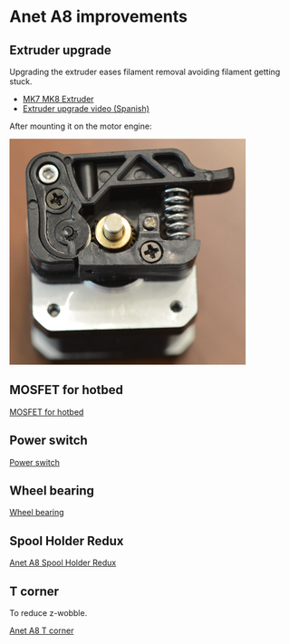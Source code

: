 # Anet A8 improvements

## Extruder upgrade

Upgrading the extruder eases filament removal avoiding filament getting stuck.

* [MK7 MK8 Extruder](https://www.amazon.es/gp/product/B019HNCVWU/ref=oh_aui_detailpage_o00_s00?ie=UTF8&psc=1)
* [Extruder upgrade video (Spanish)](https://www.youtube.com/watch?v=-1MQKHL1RrU)

After mounting it on the motor engine:

![Extruder upgrade](imgs/extruder_upgrade.jpg)

## MOSFET for hotbed

[MOSFET for hotbed](https://www.amazon.es/gp/product/B076M7CK1N/ref=oh_aui_detailpage_o09_s00?ie=UTF8&psc=1)

## Power switch

[Power switch](https://www.amazon.es/gp/product/B00FFY3Q0C/ref=oh_aui_detailpage_o00_s00?ie=UTF8&psc=1)

## Wheel bearing

[Wheel bearing](https://www.amazon.es/gp/product/B01N6BFM6Y/ref=oh_aui_detailpage_o03_s00?ie=UTF8&psc=1)

## Spool Holder Redux

[Anet A8 Spool Holder Redux](https://www.thingiverse.com/thing:1743397)

## T corner

To reduce z-wobble.

[Anet A8 T corner](https://www.thingiverse.com/thing:1672959)
